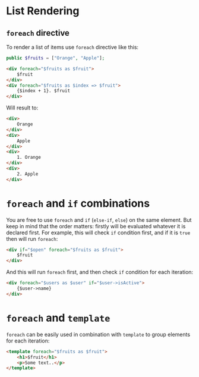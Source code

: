 # List Rendering

## `foreach` directive

To render a list of items use `foreach` directive like this:

```php
public $fruits = ["Orange", "Apple"];
```

```html
<div foreach="$fruits as $fruit">
    $fruit
</div>
<div foreach="$fruits as $index => $fruit">
    {$index + 1}. $fruit
</div>
```

Will result to:

```html
<div>
    Orange
</div>
<div>
    Apple
</div>
<div>
    1. Orange
</div>
<div>
    2. Apple
</div>
```

# `foreach` and `if` combinations

You are free to use `foreach` and `if` (`else-if`, `else`) on the same element. But keep in mind that the order matters: firstly will be evaluated whatever it is declared first. For example, this will check `if` condition first, and if it is `true` then will run `foreach`:

```html
<div if="$open" foreach="$fruits as $fruit">
    $fruit
</div>
```

And this will run `foreach` first, and then check `if` condition for each iteration:

```html
<div foreach="$users as $user" if="$user->isActive">
    {$user->name}
</div>
```

# `foreach` and `template`

`foreach` can be easily used in combination with `template` to group elements for each iteration:

```html
<template foreach="$fruits as $fruit">
    <h1>$fruit</h1>
    <p>Some text..</p>
</template>
```